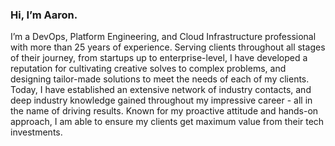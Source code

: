### Hi, I’m Aaron.

I’m a DevOps, Platform Engineering, and Cloud Infrastructure professional with more than 25 years of experience. Serving clients throughout all stages of their journey, from startups up to enterprise-level, I have developed a reputation for cultivating creative solves to complex problems, and designing tailor-made solutions to meet the needs of each of my clients. Today, I have established an extensive network of industry contacts, and deep industry knowledge gained throughout my impressive career - all in the name of driving results. Known for my proactive attitude and hands-on approach, I am able to ensure my clients get maximum value from their tech investments.
